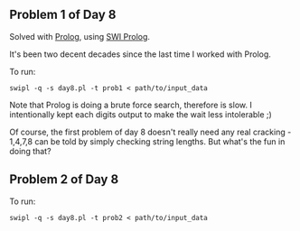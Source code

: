 ## Problem 1 of Day 8

Solved with [Prolog](https://en.wikipedia.org/wiki/Prolog), using [SWI Prolog](https://www.swi-prolog.org/).

It's been two decent decades since the last time I worked with Prolog.

To run:

`swipl -q -s day8.pl -t prob1 < path/to/input_data`

Note that Prolog is doing a brute force search, therefore is slow. I intentionally kept each digits output
to make the wait less intolerable ;)

Of course, the first problem of day 8 doesn't really need any real cracking - 1,4,7,8 can be told by simply
checking string lengths. But what's the fun in doing that?

## Problem 2 of Day 8

To run:

`swipl -q -s day8.pl -t prob2 < path/to/input_data`

